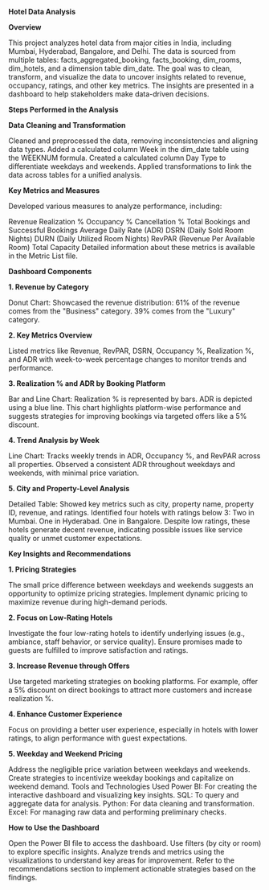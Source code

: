 **Hotel Data Analysis**

**Overview**

This project analyzes hotel data from major cities in India, including Mumbai, Hyderabad, Bangalore, and Delhi. The data is sourced from multiple tables: facts_aggregated_booking, facts_booking, dim_rooms, dim_hotels, and a dimension table dim_date. The goal was to clean, transform, and visualize the data to uncover insights related to revenue, occupancy, ratings, and other key metrics. The insights are presented in a dashboard to help stakeholders make data-driven decisions.

**Steps Performed in the Analysis**

**Data Cleaning and Transformation**

Cleaned and preprocessed the data, removing inconsistencies and aligning data types.
Added a calculated column Week in the dim_date table using the WEEKNUM formula.
Created a calculated column Day Type to differentiate weekdays and weekends.
Applied transformations to link the data across tables for a unified analysis.

**Key Metrics and Measures**

Developed various measures to analyze performance, including:

Revenue
Realization %
Occupancy %
Cancellation %
Total Bookings and Successful Bookings
Average Daily Rate (ADR)
DSRN (Daily Sold Room Nights)
DURN (Daily Utilized Room Nights)
RevPAR (Revenue Per Available Room)
Total Capacity
Detailed information about these metrics is available in the Metric List file.

**Dashboard Components**

**1. Revenue by Category**

Donut Chart: Showcased the revenue distribution:
61% of the revenue comes from the "Business" category.
39% comes from the "Luxury" category.

**2. Key Metrics Overview**

Listed metrics like Revenue, RevPAR, DSRN, Occupancy %, Realization %, and ADR with week-to-week percentage changes to monitor trends and performance.

**3. Realization % and ADR by Booking Platform**

Bar and Line Chart:
Realization % is represented by bars.
ADR is depicted using a blue line.
This chart highlights platform-wise performance and suggests strategies for improving bookings via targeted offers like a 5% discount.

**4. Trend Analysis by Week**

Line Chart: Tracks weekly trends in ADR, Occupancy %, and RevPAR across all properties.
Observed a consistent ADR throughout weekdays and weekends, with minimal price variation.

**5. City and Property-Level Analysis**

Detailed Table: Showed key metrics such as city, property name, property ID, revenue, and ratings.
Identified four hotels with ratings below 3:
Two in Mumbai.
One in Hyderabad.
One in Bangalore.
Despite low ratings, these hotels generate decent revenue, indicating possible issues like service quality or unmet customer expectations.

**Key Insights and Recommendations**

**1. Pricing Strategies**

The small price difference between weekdays and weekends suggests an opportunity to optimize pricing strategies. Implement dynamic pricing to maximize revenue during high-demand periods.

**2. Focus on Low-Rating Hotels**

Investigate the four low-rating hotels to identify underlying issues (e.g., ambiance, staff behavior, or service quality).
Ensure promises made to guests are fulfilled to improve satisfaction and ratings.

**3. Increase Revenue through Offers**

Use targeted marketing strategies on booking platforms. For example, offer a 5% discount on direct bookings to attract more customers and increase realization %.

**4. Enhance Customer Experience**

Focus on providing a better user experience, especially in hotels with lower ratings, to align performance with guest expectations.

**5. Weekday and Weekend Pricing**

Address the negligible price variation between weekdays and weekends. Create strategies to incentivize weekday bookings and capitalize on weekend demand.
Tools and Technologies Used
Power BI: For creating the interactive dashboard and visualizing key insights.
SQL: To query and aggregate data for analysis.
Python: For data cleaning and transformation.
Excel: For managing raw data and performing preliminary checks.

**How to Use the Dashboard**

Open the Power BI file to access the dashboard.
Use filters (by city or room) to explore specific insights.
Analyze trends and metrics using the visualizations to understand key areas for improvement.
Refer to the recommendations section to implement actionable strategies based on the findings.
